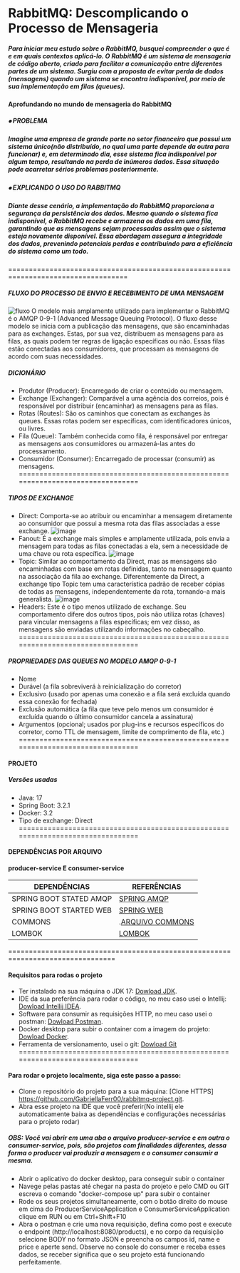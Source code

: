 # RabbitMQ: Descomplicando o Processo de Mensageria

##### **Para iniciar meu estudo sobre o RabbitMQ, busquei compreender o que é e em quais contextos aplicá-lo. O RabbitMQ é um sistema de mensageria de código aberto, criado para facilitar a comunicação entre diferentes partes de um sistema. Surgiu com a proposta de evitar perda de dados (mensagens) quando um sistema se encontra indisponível, por meio de sua implementação em filas (queues).**

#### **Aprofundando no mundo de mensageria do RabbitMQ**
##### **⦁ PROBLEMA**
##### **Imagine uma empresa de grande porte no setor financeiro que possui um sistema único(não distribuído, no qual uma parte depende da outra para funcionar) e, em determinado dia, esse sistema fica indisponível por algum tempo, resultando na perda de inúmeros dados. Essa situação pode acarretar sérios problemas posteriormente.**
##### **⦁ EXPLICANDO O USO DO RABBITMQ**
##### **Diante desse cenário, a implementação do RabbitMQ proporciona a segurança da persistência dos dados. Mesmo quando o sistema fica indisponível, o RabbitMQ recebe e armazena os dados em uma fila, garantindo que as mensagens sejam processadas assim que o sistema esteja novamente disponível. Essa abordagem assegura a integridade dos dados, prevenindo potenciais perdas e contribuindo para a eficiência do sistema como um todo.**
===================================================================================
##### **FLUXO DO PROCESSO DE ENVIO E RECEBIMENTO DE UMA MENSAGEM**
![fluxo](https://enzochang.com/rabbitmq-introduction/rabbitmq_architecture.png)
O modelo mais amplamente utilizado para implementar o RabbitMQ é o AMQP 0-9-1 (Advanced Message Queuing Protocol). O fluxo desse modelo se inicia com a publicação das mensagens, que são encaminhadas para as exchanges. Estas, por sua vez, distribuem as mensagens para as filas, as quais podem ter regras de ligação específicas ou não. Essas filas estão conectadas aos consumidores, que processam as mensagens de acordo com suas necessidades.
##### **DICIONÁRIO**
* Produtor (Producer): Encarregado de criar o conteúdo ou mensagem.
* Exchange (Exchanger): Comparável a uma agência dos correios, pois é responsável por distribuir (encaminhar) as mensagens para as filas.
* Rotas (Routes): São os caminhos que conectam as exchanges às queues. Essas rotas podem ser específicas, com identificadores únicos, ou livres.
* Fila (Queue): Também conhecida como fila, é responsável por entregar as mensagens aos consumidores ou armazená-las antes do processamento.
* Consumidor (Consumer): Encarregado de processar (consumir) as mensagens.
================================================================================
##### **TIPOS DE EXCHANGE**
* Direct: Comporta-se ao atribuir ou encaminhar a mensagem diretamente ao consumidor que possui a mesma rota das filas associadas a esse exchange.
![image](https://github.com/GabriellaFerr00/rabbitmq-project/assets/86236510/53902edd-7667-4ba2-8551-ec076bdbcdd6)
* Fanout: É a exchange mais simples e amplamente utilizada, pois envia a mensagem para todas as filas conectadas a ela, sem a necessidade de uma chave ou rota específica.
![image](https://github.com/GabriellaFerr00/rabbitmq-project/assets/86236510/0d77c23c-40d4-48db-8e46-529002b63ddb)
* Topic: Similar ao comportamento da Direct, mas as mensagens são encaminhadas com base em rotas definidas, tanto na mensagem quanto na associação da fila ao exchange. Diferentemente da Direct, a exchange tipo Topic tem uma característica padrão de receber cópias de todas as mensagens, independentemente da rota, tornando-a mais generalista.
![image](https://github.com/GabriellaFerr00/rabbitmq-project/assets/86236510/9e33dfee-76d2-42a7-a5ab-d01de1be52a1)
* Headers: Este é o tipo menos utilizado de exchange. Seu comportamento difere dos outros tipos, pois não utiliza rotas (chaves) para vincular mensagens a filas específicas; em vez disso, as mensagens são enviadas utilizando informações no cabeçalho.
================================================================================
##### **PROPRIEDADES DAS QUEUES NO MODELO AMQP 0-9-1**
* Nome
* Durável (a fila sobreviverá à reinicialização do corretor)
* Exclusivo (usado por apenas uma conexão e a fila será excluída quando essa conexão for fechada)
* Exclusão automática (a fila que teve pelo menos um consumidor é excluída quando o último consumidor cancela a assinatura)
* Argumentos (opcional; usados ​​por plug-ins e recursos específicos do corretor, como TTL de mensagem, limite de comprimento de fila, etc.)
================================================================================
#### **PROJETO**
##### **Versões usadas**
* Java: 17
* Spring Boot: 3.2.1
* Docker: 3.2
* Tipo de exchange: Direct
================================================================================
#### **DEPENDÊNCIAS POR ARQUIVO**
#### **producer-service E consumer-service**
DEPENDÊNCIAS              | REFERÊNCIAS
------------------------- | -----------
SPRING BOOT STATED AMQP   | [SPRING AMQP](https://mvnrepository.com/artifact/org.springframework.boot/spring-boot-starter-amqp)
SPRING BOOT STARTED WEB   | [SPRING WEB](https://mvnrepository.com/artifact/org.springframework.boot/spring-boot-starter-web)
COMMONS                   | .[ARQUIVO COMMONS](https://github.com/GabriellaFerr00/rabbitmq-project/tree/main/commons/commons)
LOMBOK                    | [LOMBOK](https://mvnrepository.com/artifact/org.projectlombok/lombok)

================================================================================
#### **Requisitos para rodas o projeto**
* Ter instalado na sua máquina o JDK 17: [Dowload JDK](https://www.oracle.com/br/java/technologies/downloads/#java17).
* IDE da sua preferência para rodar o código, no meu caso usei o Intellij: [Dowload Intellij IDEA](https://pages.github.com/](https://www.jetbrains.com/idea/download/?section=windows)https://www.jetbrains.com/idea/download/?section=windows).
* Software para consumir as requisições HTTP, no meu caso usei o postman: [Dowload Postman](https://www.postman.com/downloads/).
* Docker desktop para subir o container com a imagem do projeto: [Dowload Docker](https://www.docker.com/products/docker-desktop/).
* Ferramenta de versionamento, usei o git: [Dowload Git](https://git-scm.com/)
================================================================================
#### **Para rodar o projeto localmente, siga este passo a passo:**
* Clone o repositório do projeto para a sua máquina: [Clone HTTPS] https://github.com/GabriellaFerr00/rabbitmq-project.git.
* Abra esse projeto na IDE que você preferir(No intellij ele automaticamente baixa as dependências e configurações necessárias para o projeto rodar)
##### **OBS: Você vai abrir em uma aba o arquivo producer-service e em outra o consumer-service, pois, são projetos com finalidades diferentes, dessa forma o producer vai produzir a mensagem e o consumer consumir a mesma.**
* Abrir o aplicativo do docker desktop, para conseguir subir o container
* Navege pelas pastas até chegar na pasta do projeto e pelo CMD ou GIT escreva o comando "docker-compose up" para subir o container
* Rode os seus projetos simultaneamente, com o botão direito do mouse em cima do ProducerServiceApplication e ConsumerServiceApplication clique em RUN ou em Ctrl+Shift+F10
* Abra o postman e crie uma nova requisição, defina como post e execute o endpoint (http://localhost:8080/products), e no corpo da requisição selecione BODY no formato JSON e preencha os campos id, name e price e aperte send. Observe no console do consumer e receba esses dados, se receber significa que o seu projeto está funcionando perfeitamente.
